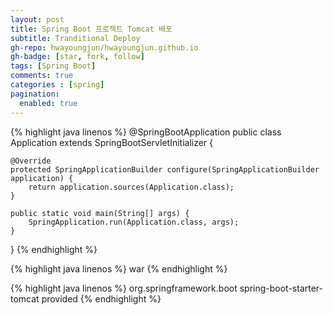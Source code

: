 ```yaml
---
layout: post
title: Spring Boot 프로젝트 Tomcat 배포
subtitle: Tranditional Deploy
gh-repo: hwayoungjun/hwayoungjun.github.io
gh-badge: [star, fork, follow]
tags: [Spring Boot]
comments: true
categories : [spring]
pagination: 
  enabled: true
---
```


{% highlight java linenos %}
@SpringBootApplication
public class Application extends SpringBootServletInitializer {

    @Override
    protected SpringApplicationBuilder configure(SpringApplicationBuilder application) {
        return application.sources(Application.class);
    }

    public static void main(String[] args) {
        SpringApplication.run(Application.class, args);
    }

}
{% endhighlight %}

{% highlight java linenos %}
<packaging>war</packaging>
{% endhighlight %}

{% highlight java linenos %}
<dependency>
    <groupId>org.springframework.boot</groupId>
    <artifactId>spring-boot-starter-tomcat</artifactId>
    <scope>provided</scope>
</dependency>
{% endhighlight %}
